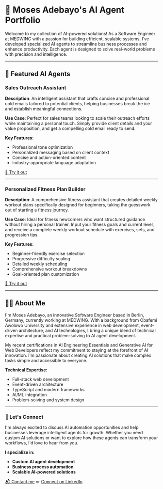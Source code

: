 # 🧠 Moses Adebayo's AI Agent Portfolio

Welcome to my collection of AI-powered solutions! As a Software Engineer at MEDWING with a passion for building efficient, scalable systems, I've developed specialized AI agents to streamline business processes and enhance productivity. Each agent is designed to solve real-world problems with precision and intelligence.

---

## 🚀 Featured AI Agents

### Sales Outreach Assistant  
**Description**: An intelligent assistant that crafts concise and professional cold emails tailored to potential clients, helping businesses break the ice and establish meaningful connections.

**Use Case**: Perfect for sales teams looking to scale their outreach efforts while maintaining a personal touch. Simply provide client details and your value proposition, and get a compelling cold email ready to send.

**Key Features:**
- Professional tone optimization
- Personalized messaging based on client context
- Concise and action-oriented content
- Industry-appropriate language adaptation

[🔗 Try it out](https://app.mindstudio.ai/agents/2bb7399a-fdc0-499d-b36e-7602cbf44cd1)

---

### Personalized Fitness Plan Builder
**Description**: A comprehensive fitness assistant that creates detailed weekly workout plans specifically designed for beginners, taking the guesswork out of starting a fitness journey.

**Use Case**: Ideal for fitness newcomers who want structured guidance without hiring a personal trainer. Input your fitness goals and current level, and receive a complete weekly workout schedule with exercises, sets, and progression tips.

**Key Features:**
- Beginner-friendly exercise selection
- Progressive difficulty scaling
- Detailed weekly scheduling
- Comprehensive workout breakdowns
- Goal-oriented plan customization

[🔗 Try it out](https://app.mindstudio.ai/agents/5578432c-685e-460a-a853-18271ac3a532)

---

## 👨‍💻 About Me

I'm Moses Adebayo, an innovative Software Engineer based in Berlin, Germany, currently working at MEDWING. With a background from Obafemi Awolowo University and extensive experience in web development, event-driven architecture, and AI technologies, I bring a unique blend of technical expertise and practical problem-solving to AI agent development.

My recent certifications in AI Engineering Essentials and Generative AI for Web Developers reflect my commitment to staying at the forefront of AI innovation. I'm passionate about creating AI solutions that make complex tasks simple and accessible to everyone.

**Technical Expertise:**
- Full-stack web development
- Event-driven architecture
- TypeScript and modern frameworks
- AI/ML integration
- Problem-solving and system design

---

### 🤝 Let's Connect

I'm always excited to discuss AI automation opportunities and help businesses leverage intelligent agents for growth. Whether you need custom AI solutions or want to explore how these agents can transform your workflows, I'd love to hear from you.

**I specialize in:**
- **Custom AI agent development**
- **Business process automation**
- **Scalable AI-powered solutions**

[📬 Contact me](mailto:moses@example.com) or [Connect on LinkedIn](https://www.linkedin.com/in/mosadebayo)
